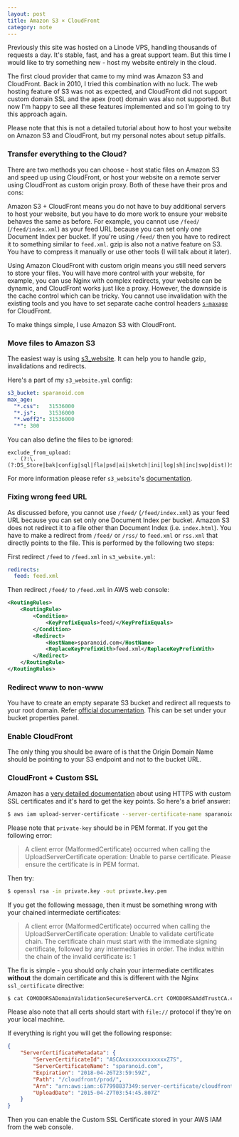```yaml
---
layout: post
title: Amazon S3 × CloudFront
category: note
---
```


Previously this site was hosted on a Linode VPS, handling thousands of requests a day. It's stable, fast, and has a great support team. But this time I would like to try something new - host my website entirely in the cloud.

The first cloud provider that came to my mind was Amazon S3 and CloudFront. Back in 2010, I tried this combination with no luck. The web hosting feature of S3 was not as expected, and CloudFront did not support custom domain SSL and the apex (root) domain was also not supported. But now I'm happy to see all these features implemented and so I'm going to try this approach again.

Please note that this is not a detailed tutorial about how to host your website on Amazon S3 and CloudFront, but my personal notes about setup pitfalls.

### Transfer everything to the Cloud?

There are two methods you can choose - host static files on Amazon S3 and speed up using CloudFront, or host your website on a remote server using CloudFront as custom origin proxy. Both of these have their pros and cons:

Amazon S3 + CloudFront means you do not have to buy additional servers to host your website, but you have to do more work to ensure your website behaves the same as before. For example, you cannot use `/feed/` (`/feed/index.xml`) as your feed URL because you can set only one Document Index per bucket. If you're using `/feed/` then you have to redirect it to something similar to `feed.xml`. gzip is also not a native feature on S3. You have to compress it manually or use other tools (I will talk about it later).

Using Amazon CloudFront with custom origin means you still need servers to store your files. You will have more control with your website, for example, you can use Nginx with complex redirects, your website can be dynamic, and CloudFront works just like a proxy. However, the downside is the cache control which can be tricky. You cannot use invalidation with the existing tools and you have to set separate cache control headers [`s-maxage`](http://docs.aws.amazon.com/AmazonCloudFront/latest/DeveloperGuide/Expiration.html) for CloudFront.

To make things simple, I use Amazon S3 with CloudFront.

### Move files to Amazon S3

The easiest way is using [s3_website](https://github.com/laurilehmijoki/s3_website). It can help you to handle gzip, invalidations and redirects.

Here's a part of my `s3_website.yml` config:

```yaml
s3_bucket: sparanoid.com
max_age:
  "*.css":   31536000
  "*.js":    31536000
  "*.woff2": 31536000
  "*": 300
```

You can also define the files to be ignored:

```
exclude_from_upload:
  - (?:\.(?:DS_Store|bak|config|sql|fla|psd|ai|sketch|ini|log|sh|inc|swp|dist))$
```

For more information please refer `s3_website`'s [documentation](http://github.com/laurilehmijoki/s3_website).

### Fixing wrong feed URL

As discussed before, you cannot use `/feed/` (`/feed/index.xml`) as your feed URL because you can set only one Document Index per bucket. Amazon S3 does not redirect it to a file other than Document Index (i.e. `index.html`). You have to make a redirect from `/feed/` or `/rss/` to `feed.xml` or `rss.xml` that directly points to the file. This is performed by the following two steps:

First redirect `/feed` to `/feed.xml` in `s3_website.yml`:

```yaml
redirects:
  feed: feed.xml
```

Then redirect `/feed/` to `/feed.xml` in AWS web console:

```xml
<RoutingRules>
    <RoutingRule>
        <Condition>
            <KeyPrefixEquals>feed/</KeyPrefixEquals>
        </Condition>
        <Redirect>
            <HostName>sparanoid.com</HostName>
            <ReplaceKeyPrefixWith>feed.xml</ReplaceKeyPrefixWith>
        </Redirect>
    </RoutingRule>
</RoutingRules>
```

### Redirect www to non-www

You have to create an empty separate S3 bucket and redirect all requests to your root domain. Refer [official documentation](http://docs.aws.amazon.com/AmazonS3/latest/dev/website-hosting-custom-domain-walkthrough.html#root-domain-walkthrough-s3-tasks). This can be set under your bucket properties panel.

### Enable CloudFront

The only thing you should be aware of is that the Origin Domain Name should be pointing to your S3 endpoint and not to the bucket URL.

### CloudFront + Custom SSL

Amazon has a [very detailed documentation](http://docs.aws.amazon.com/AmazonCloudFront/latest/DeveloperGuide/SecureConnections.html) about using HTTPS with custom SSL certificates and it's hard to get the key points. So here's a brief answer:

```bash
$ aws iam upload-server-certificate --server-certificate-name sparanoid.com --certificate-body file:///path/cert.crt --private-key file:///path/private.key.pem --certificate-chain file:///path/intermediates.chained.crt --path /cloudfront/prod/
```

Please note that `private-key` should be in PEM format. If you get the following error:

> A client error (MalformedCertificate) occurred when calling the UploadServerCertificate operation: Unable to parse certificate. Please ensure the certificate is in PEM format.

Then try:

```bash
$ openssl rsa -in private.key -out private.key.pem
```

If you get the following message, then it must be something wrong with your chained intermediate certificates:

> A client error (MalformedCertificate) occurred when calling the UploadServerCertificate operation: Unable to validate certificate chain. The certificate chain must start with the immediate signing certificate, followed by any intermediaries in order. The index within the chain of the invalid certificate is: 1

The fix is simple - you should only chain your intermediate certificates **without** the domain certificate and this is different with the Nginx `ssl_certificate` directive:

```bash
$ cat COMODORSADomainValidationSecureServerCA.crt COMODORSAAddTrustCA.crt > intermediates.chained.crt
```

Please also note that all certs should start with `file://` protocol if they're on your local machine.

If everything is right you will get the following response:

```json
{
    "ServerCertificateMetadata": {
        "ServerCertificateId": "ASCAxxxxxxxxxxxxxxZ7S",
        "ServerCertificateName": "sparanoid.com",
        "Expiration": "2018-04-26T23:59:59Z",
        "Path": "/cloudfront/prod/",
        "Arn": "arn:aws:iam::677998837349:server-certificate/cloudfront/prod/sparanoid.com",
        "UploadDate": "2015-04-27T03:54:45.807Z"
    }
}
```

Then you can enable the Custom SSL Certificate stored in your AWS IAM from the web console.